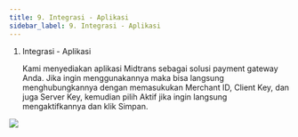 ```yaml
---
title: 9. Integrasi - Aplikasi
sidebar_label: 9. Integrasi - Aplikasi
---
```

1. I﻿ntegrasi - Aplikasi

   K﻿ami menyediakan aplikasi Midtrans sebagai solusi payment gateway Anda. Jika ingin menggunakannya maka bisa langsung menghubungkannya dengan memasukukan Merchant ID, Client Key, dan juga Server Key, kemudian pilih Aktif jika ingin langsung mengaktifkannya dan klik Simpan.

![](/img/9.-integrasi-aplikasi.png)